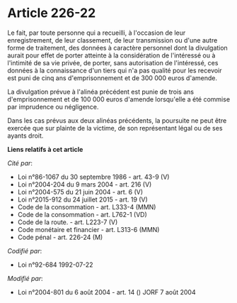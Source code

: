 # Article 226-22

Le fait, par toute personne qui a recueilli, à l'occasion de leur enregistrement, de leur classement, de leur transmission ou
d'une autre forme de traitement, des données à caractère personnel dont la divulgation aurait pour effet de porter atteinte à
la considération de l'intéressé ou à l'intimité de sa vie privée, de porter, sans autorisation de l'intéressé, ces données à
la connaissance d'un tiers qui n'a pas qualité pour les recevoir est puni de cinq ans d'emprisonnement et de 300 000 euros
d'amende.

La divulgation prévue à l'alinéa précédent est punie de trois ans d'emprisonnement et de 100 000 euros d'amende lorsqu'elle a
été commise par imprudence ou négligence.

Dans les cas prévus aux deux alinéas précédents, la poursuite ne peut être exercée que sur plainte de la victime, de son
représentant légal ou de ses ayants droit.

**Liens relatifs à cet article**

_Cité par_:

  - Loi n°86-1067 du 30 septembre 1986 - art. 43-9 (V)
  - Loi n°2004-204 du 9 mars 2004 - art. 216 (V)
  - Loi n°2004-575 du 21 juin 2004 - art. 6 (V)
  - Loi n°2015-912 du 24 juillet 2015 - art. 19 (V)
  - Code de la consommation - art. L333-4 (MMN)
  - Code de la consommation - art. L762-1 (VD)
  - Code de la route. - art. L223-7 (V)
  - Code monétaire et financier - art. L313-6 (MMN)
  - Code pénal - art. 226-24 (M)

_Codifié par_:

  - Loi n°92-684 1992-07-22

_Modifié par_:

  - Loi n°2004-801 du 6 août 2004 - art. 14 () JORF 7 août 2004
